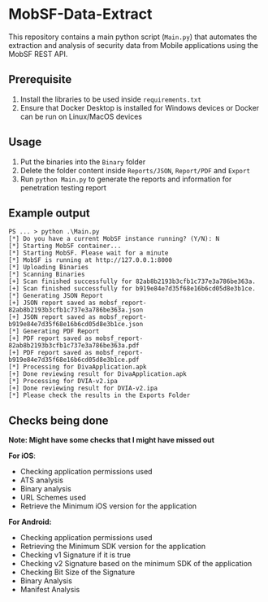 # MobSF-Data-Extract
This repository contains a main python script (`Main.py`) that automates the extraction and analysis of security data from Mobile applications using the MobSF REST API.

## Prerequisite
1. Install the libraries to be used inside `requirements.txt`
2. Ensure that Docker Desktop is installed for Windows devices or Docker can be run on Linux/MacOS devices

## Usage
1. Put the binaries into the `Binary` folder
2. Delete the folder content inside `Reports/JSON`, `Report/PDF` and `Export`
3. Run `python Main.py` to generate the reports and information for penetration testing report

## Example output
```
PS ... > python .\Main.py
[*] Do you have a current MobSF instance running? (Y/N): N
[*] Starting MobSF container...
[*] Starting MobSF. Please wait for a minute
[*] MobSF is running at http://127.0.0.1:8000
[*] Uploading Binaries
[*] Scanning Binaries
[+] Scan finished successfully for 82ab8b2193b3cfb1c737e3a786be363a.
[+] Scan finished successfully for b919e84e7d35f68e16b6cd05d8e3b1ce.
[*] Generating JSON Report
[+] JSON report saved as mobsf_report-82ab8b2193b3cfb1c737e3a786be363a.json
[+] JSON report saved as mobsf_report-b919e84e7d35f68e16b6cd05d8e3b1ce.json
[*] Generating PDF Report
[+] PDF report saved as mobsf_report-82ab8b2193b3cfb1c737e3a786be363a.pdf
[+] PDF report saved as mobsf_report-b919e84e7d35f68e16b6cd05d8e3b1ce.pdf
[*] Processing for DivaApplication.apk
[+] Done reviewing result for DivaApplication.apk
[*] Processing for DVIA-v2.ipa
[+] Done reviewing result for DVIA-v2.ipa
[*] Please check the results in the Exports Folder
```

## Checks being done

**Note: Might have some checks that I might have missed out**

**For iOS**:
- Checking application permissions used
- ATS analysis
- Binary analysis
- URL Schemes used
- Retrieve the Minimum iOS version for the application

**For Android:**
- Checking application permissions used
- Retrieving the Minimum SDK version for the application
- Checking v1 Signature if it is true
- Checking v2 Signature based on the minimum SDK of the application
- Checking Bit Size of the Signature
- Binary Analysis
- Manifest Analysis